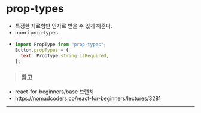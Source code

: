 # prop-types
- 특정한 자료형만 인자로 받을 수 있게 해준다.
- npm i prop-types
- ```javascript
  import PropType from "prop-types";
  Button.propTypes = {
    text: PropType.string.isRequired,
  };
  ```
> ### 참고
- react-for-beginners/base 브랜치
- https://nomadcoders.co/react-for-beginners/lectures/3281
---